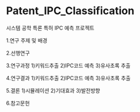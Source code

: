 # Patent_IPC_Classification
시스템 공학 특론 특허 IPC 예측 프로젝트

1.연구 주제 및 배경

2.선행연구

3.연구과정
1)키워드추출
2)IPC코드 예측
3)유사초록 추출

4.연구결과
1)키워드추출
2)IPC코드 예측
3)유사초록 추출

5.결론
1)시뮬레이션
2)기대효과
3)발전방향

6.참고문헌
